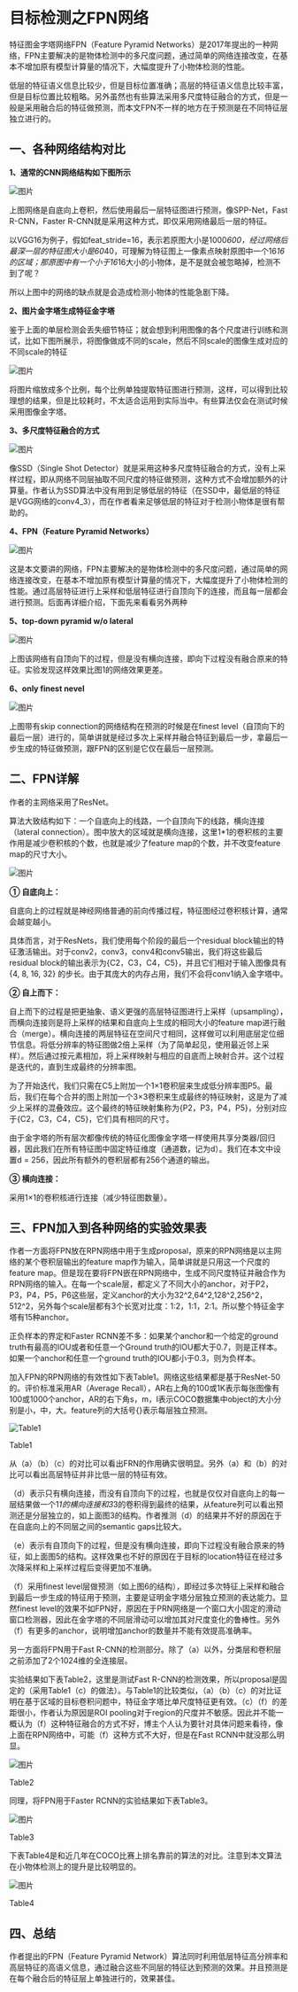 # 目标检测之FPN网络

特征图金字塔网络FPN（Feature Pyramid Networks）是2017年提出的一种网络，FPN主要解决的是物体检测中的多尺度问题，通过简单的网络连接改变，在基本不增加原有模型计算量的情况下，大幅度提升了小物体检测的性能。

低层的特征语义信息比较少，但是目标位置准确；高层的特征语义信息比较丰富，但是目标位置比较粗略。另外虽然也有些算法采用多尺度特征融合的方式，但是一般是采用融合后的特征做预测，而本文FPN不一样的地方在于预测是在不同特征层独立进行的。 

## 一、各种网络结构对比

**1、通常的CNN网络结构如下图所示**

![图片](FPN.assets/640.png)

上图网络是自底向上卷积，然后使用最后一层特征图进行预测，像SPP-Net，Fast R-CNN，Faster R-CNN就是采用这种方式，即仅采用网络最后一层的特征。

以VGG16为例子，假如feat_stride=16，表示若原图大小是1000*600，经过网络后最深一层的特征图大小是60*40，可理解为特征图上一像素点映射原图中一个16*16的区域；那原图中有一个小于16*16大小的小物体，是不是就会被忽略掉，检测不到了呢？

所以上图中的网络的缺点就是会造成检测小物体的性能急剧下降。

**2、图片金字塔生成特征金字塔**

鉴于上面的单层检测会丢失细节特征；就会想到利用图像的各个尺度进行训练和测试，比如下图所展示，将图像做成不同的scale，然后不同scale的图像生成对应的不同scale的特征

![图片](FPN.assets/640-16661918393351.png)

将图片缩放成多个比例，每个比例单独提取特征图进行预测，这样，可以得到比较理想的结果，但是比较耗时，不太适合运用到实际当中。有些算法仅会在测试时候采用图像金字塔。

**3、多尺度特征融合的方式**

![图片](FPN.assets/640-16661918594446.png)

像SSD（Single Shot Detector）就是采用这种多尺度特征融合的方式，没有上采样过程，即从网络不同层抽取不同尺度的特征做预测，这种方式不会增加额外的计算量。作者认为SSD算法中没有用到足够低层的特征（在SSD中，最低层的特征是VGG网络的conv4_3），而在作者看来足够低层的特征对于检测小物体是很有帮助的。

**4、FPN（Feature Pyramid Networks）**

![图片](FPN.assets/640-16661918594447.png)

这是本文要讲的网络，FPN主要解决的是物体检测中的多尺度问题，通过简单的网络连接改变，在基本不增加原有模型计算量的情况下，大幅度提升了小物体检测的性能。通过高层特征进行上采样和低层特征进行自顶向下的连接，而且每一层都会进行预测。后面再详细介绍，下面先来看看另外两种

**5、top-down pyramid w/o lateral**

![图片](FPN.assets/640-16661918594448.png)

上图该网络有自顶向下的过程，但是没有横向连接，即向下过程没有融合原来的特征。实验发现这样效果比图1的网络效果更差。

**6、only finest nevel**

![图片](FPN.assets/640-16661918594449.png)

上图带有skip connection的网络结构在预测的时候是在finest level（自顶向下的最后一层）进行的，简单讲就是经过多次上采样并融合特征到最后一步，拿最后一步生成的特征做预测，跟FPN的区别是它仅在最后一层预测。

##  二、FPN详解

作者的主网络采用了ResNet。

算法大致结构如下：一个自底向上的线路，一个自顶向下的线路，横向连接（lateral connection）。图中放大的区域就是横向连接，这里1*1的卷积核的主要作用是减少卷积核的个数，也就是减少了feature map的个数，并不改变feature map的尺寸大小。

![图片](FPN.assets/640-166619188101218.jpeg)

**① 自底向上：**

自底向上的过程就是神经网络普通的前向传播过程，特征图经过卷积核计算，通常会越变越小。

具体而言，对于ResNets，我们使用每个阶段的最后一个residual block输出的特征激活输出。对于conv2，conv3，conv4和conv5输出，我们将这些最后residual block的输出表示为{C2，C3，C4，C5}，并且它们相对于输入图像具有{4, 8, 16, 32} 的步长。由于其庞大的内存占用，我们不会将conv1纳入金字塔中。

**② 自上而下：**

自上而下的过程是把更抽象、语义更强的高层特征图进行上采样（upsampling），而横向连接则是将上采样的结果和自底向上生成的相同大小的feature map进行融合（merge）。横向连接的两层特征在空间尺寸相同，这样做可以利用底层定位细节信息。将低分辨率的特征图做2倍上采样（为了简单起见，使用最近邻上采样）。然后通过按元素相加，将上采样映射与相应的自底而上映射合并。这个过程是迭代的，直到生成最终的分辨率图。 

为了开始迭代，我们只需在C5上附加一个1×1卷积层来生成低分辨率图P5。最后，我们在每个合并的图上附加一个3×3卷积来生成最终的特征映射，这是为了减少上采样的混叠效应。这个最终的特征映射集称为{P2，P3，P4，P5}，分别对应于{C2，C3，C4，C5}，它们具有相同的尺寸。 

由于金字塔的所有层次都像传统的特征化图像金字塔一样使用共享分类器/回归器，因此我们在所有特征图中固定特征维度（通道数，记为d）。我们在本文中设置d = 256，因此所有额外的卷积层都有256个通道的输出。

**③ 横向连接：**

采用1×1的卷积核进行连接（减少特征图数量）。

## 三、FPN加入到各种网络的实验效果表

作者一方面将FPN放在RPN网络中用于生成proposal，原来的RPN网络是以主网络的某个卷积层输出的feature map作为输入，简单讲就是只用这一个尺度的feature map。但是现在要将FPN嵌在RPN网络中，生成不同尺度特征并融合作为RPN网络的输入。在每一个scale层，都定义了不同大小的anchor，对于P2，P3，P4，P5，P6这些层，定义anchor的大小为32^2,64^2,128^2,256^2，512^2，另外每个scale层都有3个长宽对比度：1:2，1:1，2:1。所以整个特征金字塔有15种anchor。

正负样本的界定和Faster RCNN差不多：如果某个anchor和一个给定的ground truth有最高的IOU或者和任意一个Ground truth的IOU都大于0.7，则是正样本。如果一个anchor和任意一个ground truth的IOU都小于0.3，则为负样本。

加入FPN的RPN网络的有效性如下表Table1。网络这些结果都是基于ResNet-50的。评价标准采用AR（Average Recall），AR右上角的100或1K表示每张图像有100或1000个anchor，AR的右下角s，m，l表示COCO数据集中object的大小分别是小，中，大。feature列的大括号{}表示每层独立预测。

![Table1](FPN.assets/640-166619190309421.png)

Table1

从（a）（b）（c）的对比可以看出FRN的作用确实很明显。另外（a）和（b）的对比可以看出高层特征并非比低一层的特征有效。 

（d）表示只有横向连接，而没有自顶向下的过程，也就是仅仅对自底向上的每一层结果做一个1*1的横向连接和3*3的卷积得到最终的结果，从feature列可以看出预测还是分层独立的，如上面图3的结构。作者推测（d）的结果并不好的原因在于在自底向上的不同层之间的semantic gaps比较大。 

（e）表示有自顶向下的过程，但是没有横向连接，即向下过程没有融合原来的特征，如上面图5的结构。这样效果也不好的原因在于目标的location特征在经过多次降采样和上采样过程后变得更加不准确。 

（f）采用finest level层做预测（如上图6的结构），即经过多次特征上采样和融合到最后一步生成的特征用于预测，主要是证明金字塔分层独立预测的表达能力。显然finest level的效果不如FPN好，原因在于PRN网络是一个窗口大小固定的滑动窗口检测器，因此在金字塔的不同层滑动可以增加其对尺度变化的鲁棒性。另外（f）有更多的anchor，说明增加anchor的数量并不能有效提高准确率。



另一方面将FPN用于Fast R-CNN的检测部分。除了（a）以外，分类层和卷积层之前添加了2个1024维的全连接层。 

实验结果如下表Table2，这里是测试Fast R-CNN的检测效果，所以proposal是固定的（采用Table1（c）的做法）。与Table1的比较类似，（a）（b）（c）的对比证明在基于区域的目标卷积问题中，特征金字塔比单尺度特征更有效。（c）（f）的差距很小，作者认为原因是ROI pooling对于region的尺度并不敏感。因此并不能一概认为（f）这种特征融合的方式不好，博主个人认为要针对具体问题来看待，像上面在RPN网络中，可能（f）这种方式不大好，但是在Fast RCNN中就没那么明显。


![图片](FPN.assets/640-166619190309422.png)

Table2

同理，将FPN用于Faster RCNN的实验结果如下表Table3。

![图片](FPN.assets/640-166619190309423.png)

Table3

下表Table4是和近几年在COCO比赛上排名靠前的算法的对比。注意到本文算法在小物体检测上的提升是比较明显的。


![图片](FPN.assets/640-166619190309524.png)

Table4

 

## 四、总结

作者提出的FPN（Feature Pyramid Network）算法同时利用低层特征高分辨率和高层特征的高语义信息，通过融合这些不同层的特征达到预测的效果。并且预测是在每个融合后的特征层上单独进行的，效果甚佳。